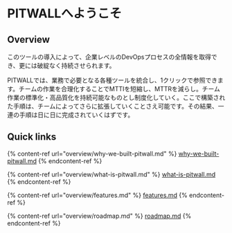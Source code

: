 # PITWALLへようこそ

<!--
# 👋 PITWALLへようこそ
-->

## Overview

このツールの導入によって、企業レベルのDevOpsプロセスの全情報を取得でき、更には破綻なく持続させられます。

PITWALLでは、業務で必要となる各種ツールを統合し、1クリックで参照できます。チームの作業を合理化することでMTTIを短縮し、MTTRを減らし。チーム作業の標準化・高品質化を持続可能なものとし制度化していく。ここで構築された手順は、チームによってさらに拡張していくことさえ可能です。その結果、一連の手順は日に日に完成されていくはずです。

## Quick links

{% content-ref url="overview/why-we-built-pitwall.md" %}
[why-we-built-pitwall.md](overview/why-we-built-pitwall.md)
{% endcontent-ref %}

{% content-ref url="overview/what-is-pitwall.md" %}
[what-is-pitwall.md](overview/what-is-pitwall.md)
{% endcontent-ref %}

{% content-ref url="overview/features.md" %}
[features.md](overview/features.md)
{% endcontent-ref %}

{% content-ref url="overview/roadmap.md" %}
[roadmap.md](overview/roadmap.md)
{% endcontent-ref %}

<!-- ページ構成を変更するため、このリンクの取り扱いを要検討
## Get Started

簡単なガイドをまとめました。ステップに沿って素早く簡単に製品をセットアップできます。

{% content-ref url="tutorial-get-started./insutru/" %}
[insutru](tutorial-get-started./insutru/)
{% endcontent-ref %}

{% content-ref url="tutorial-get-started./insutru/burauza.md" %}
[burauza.md](tutorial-get-started./insutru/burauza.md)
{% endcontent-ref %}

{% content-ref url="broken-reference" %}
[Broken link](broken-reference)
{% endcontent-ref %} 
-->
